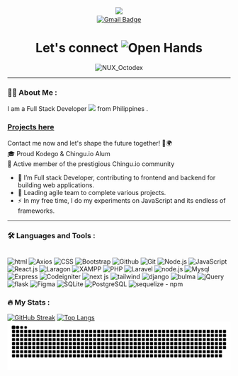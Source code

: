 <div id="header" align="center">
  <img src="https://media.giphy.com/media/M9gbBd9nbDrOTu1Mqx/giphy.gif" width="100"/>

  <div id="badges">
  
  <a target="_blank" href="avecillajason77@gmail.com">
    <img src="https://img.shields.io/badge/Email-whitesmoke?style=for-the-badge&logo=gmail&logoColor=red" alt="Gmail Badge"/>
  </a>

</div>

  <h1>
  Let's connect
  <img src="https://raw.githubusercontent.com/Tarikul-Islam-Anik/Animated-Fluent-Emojis/master/Emojis/Hand%20gestures/Open%20Hands.png" alt="Open Hands" width="50" height="50" />
</h1>
</div>
  <div align="center">
      <img src="https://user-images.githubusercontent.com/74038190/212741999-016fddbd-617a-4448-8042-0ecf907aea25.gif" width="400" alt="NUX_Octodex">
  </div>
  
  ---

### :man_technologist: About Me :
I am a Full Stack Developer <img src="https://media.giphy.com/media/WUlplcMpOCEmTGBtBW/giphy.gif" width="30"> from Philippines .<br>
### [Projects here](https://github.com/jasonavecilla?tab=repositories)
Contact me now and let's shape the future together! 💌🌍 <br>
🎓 Proud Kodego & Chingu.io Alum <br>
🚀 Active member of the prestigious Chingu.io community <br>
- :telescope: I’m  Full stack Developer, contributing to frontend and backend for building web applications.
- :seedling: Leading agile team to complete various projects.
- :zap: In my free time, I do my experiments on JavaScript and its endless of frameworks.







  
  
---

### :hammer_and_wrench: Languages and Tools :
<div>


  <br>
<img alt='html' src='https://img.shields.io/badge/html-inactive.svg?style=for-the-badge&logo=html5&logoColor' />
<img alt='Axios' src='https://img.shields.io/badge/Axios-inactive.svg?style=for-the-badge&logo=Axios&logoColor' />
<img alt='CSS' src='https://img.shields.io/badge/CSS-inactive.svg?style=for-the-badge&logo=CSS&logoColor' />
<img alt='Bootstrap' src='https://img.shields.io/badge/Bootstrap-inactive.svg?style=for-the-badge&logo=Bootstrap&logoColor' />
<img alt='Github' src='https://img.shields.io/badge/Github-inactive.svg?style=for-the-badge&logo=Github&logoColor' />
<img alt='Git' src='https://img.shields.io/badge/Git-inactive.svg?style=for-the-badge&logo=Git&logoColor' />
<img alt='Node.js' src='https://img.shields.io/badge/Node.js-inactive.svg?style=for-the-badge&logo=Node.js&logoColor' />
<img alt='JavaScript' src='https://img.shields.io/badge/JavaScript-inactive.svg?style=for-the-badge&logo=JavaScript&logoColor' />
<img alt='React.js' src='https://img.shields.io/badge/React.js-inactive.svg?style=for-the-badge&logo=React&logoColor' />
<img alt='Laragon' src='https://img.shields.io/badge/Laragon-inactive.svg?style=for-the-badge&logo=Laragon&logoColor' />
<img alt='XAMPP' src='https://img.shields.io/badge/XAMPP-inactive.svg?style=for-the-badge&logo=XAMPP&logoColor' />
<img alt='PHP' src='https://img.shields.io/badge/PHP-inactive.svg?style=for-the-badge&logo=PHP&logoColor' />
<img alt='Laravel' src='https://img.shields.io/badge/Laravel-inactive.svg?style=for-the-badge&logo=Laravel&logoColor' />
<img alt='node.js' src='https://img.shields.io/badge/node.js-inactive.svg?style=for-the-badge&logo=node.js&logoColor' />
<img alt='Mysql' src='https://img.shields.io/badge/Mysql-inactive.svg?style=for-the-badge&logo=Mysql&logoColor' />
<img alt='Express' src='https://img.shields.io/badge/Express-inactive.svg?style=for-the-badge&logo=Express&logoColor' />
<img alt='Codeigniter' src='https://img.shields.io/badge/Codeigniter-inactive.svg?style=for-the-badge&logo=Codeigniter&logoColor' />
<img alt='next js' src='https://img.shields.io/badge/next js-inactive.svg?style=for-the-badge&logo=next.js&logoColor' />
<img alt='tailwind' src='https://img.shields.io/badge/tailwind-inactive.svg?style=for-the-badge&logo=tailwindcss&logoColor' />
<img alt='django' src='https://img.shields.io/badge/django-inactive.svg?style=for-the-badge&logo=django&logoColor' />
<img alt='bulma' src='https://img.shields.io/badge/bulma-inactive.svg?style=for-the-badge&logo=bulma&logoColor' />
<img alt='jQuery' src='https://img.shields.io/badge/jQuery-inactive.svg?style=for-the-badge&logo=jQuery&logoColor' />
<img alt='flask' src='https://img.shields.io/badge/flask-inactive.svg?style=for-the-badge&logo=flask&logoColor' />
<img alt='Figma' src='https://img.shields.io/badge/Figma-inactive.svg?style=for-the-badge&logo=Figma&logoColor' />
<img alt='SQLite' src='https://img.shields.io/badge/SQLite-inactive.svg?style=for-the-badge&logo=SQLite&logoColor' />
<img alt='PostgreSQL' src='https://img.shields.io/badge/PostgreSQL-inactive.svg?style=for-the-badge&logo=PostgreSQL&logoColor' />
<img alt='sequelize - npm' src='https://img.shields.io/badge/sequelize - npm-inactive.svg?style=for-the-badge&logo=sequelize - npm&logoColor' />
  <br>

  ### :fire: My Stats :
[![GitHub Streak](https://github-readme-streak-stats.herokuapp.com?user=jasonavecilla)](https://git.io/streak-stats)
[![Top Langs](https://github-readme-stats.vercel.app/api/top-langs/?username=jasonavecilla&layout=compact&theme=vision-friendly-dark)](https://github.com/anuraghazra/github-readme-stats)
<picture>
  <source media="(prefers-color-scheme: dark)" srcset="github-snake-dark.svg" />
  <source media="(prefers-color-scheme: light)" srcset="github-snake.svg" />
  <img alt="github-snake" src="https://raw.githubusercontent.com/vinhqua/vinhqua/output/github-contribution-grid-snake.svg" />
</picture>
